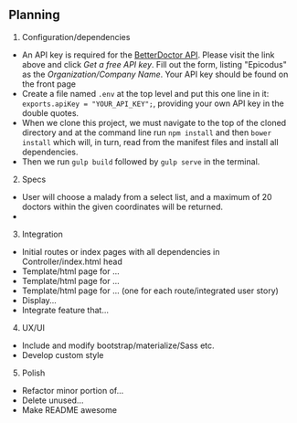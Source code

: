 ## Planning

1. Configuration/dependencies
  * An API key is required for the [BetterDoctor API](https://developer.betterdoctor.com/). Please visit the link above and click *Get a free API key*. Fill out the form, listing "Epicodus" as the *Organization/Company Name*. Your API key should be found on the front page
  * Create a file named `.env` at the top level and put this one line in it: `exports.apiKey = "YOUR_API_KEY";`, providing your own API key in the double quotes.
  * When we clone this project, we must navigate to the top of the cloned directory and at the command line run `npm install` and then `bower install` which will, in turn, read from the manifest files and install all dependencies.
  * Then we run `gulp build` followed by `gulp serve` in the terminal.

2. Specs
  * User will choose a malady from a select list, and a maximum of 20 doctors within the given coordinates will be returned.
  *

3. Integration
  * Initial routes or index pages with all dependencies in Controller/index.html head
  * Template/html page for ...
  * Template/html page for ...
  * Template/html page for ... (one for each route/integrated user story)
  * Display...
  * Integrate feature that...

4. UX/UI
  * Include and modify bootstrap/materialize/Sass etc.
  * Develop custom style

5. Polish
  * Refactor minor portion of...
  * Delete unused...
  * Make README awesome
